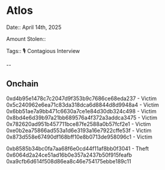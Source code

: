 # Atlos

Date:: April 14th, 2025

Amount Stolen::

Tags:: 🎙️ Contagious Interview

--

## Onchain

0xd4b95e1478c7c2047d9f353b9c7686ce68eda237 - Victim
0x5c240962e6ea71c83da318dca6d8844d8d9948a4 - Victim
0x6bb51ae7a9bb471c6630a7ce1e84d30db324c498 - Victim
0x8bd4e6d39b97a21bb689576a4f372a3addca3475 - Victim
0x782620ad951b457711bce87fe2588a0b57fcf2e1 - Victim
0xe0b2ea75866ad553a1d6e3193a16e7922cffe53f - Victim
0x873d558e67490df168bff10e8b0713de958096c1 - Victim

0xb8585b34bc0fa7aa68f6e0cd44f11af8bb0f3041 - Theft
0x6064d2a24ce51ad16b0e357a2437b50f915feafb
0xa9cfb6d614f508d86ea8c46e754175ebbe189c11